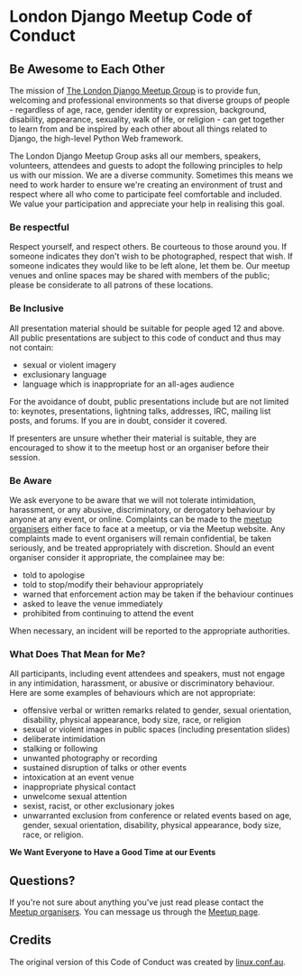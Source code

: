 # London Django Meetup Code of Conduct

## Be Awesome to Each Other

The mission of [The London Django Meetup
Group](http://www.meetup.com/The-London-Django-Meetup-Group/) is to provide
fun, welcoming and professional environments so that diverse groups of people -
regardless of age, race, gender identity or expression, background, disability,
appearance, sexuality, walk of life, or religion - can get together to learn
from and be inspired by each other about all things related to Django, the
high-level Python Web framework.

The London Django Meetup Group asks all our members, speakers, volunteers,
attendees and guests to adopt the following principles to help us with our
mission. We are a diverse community. Sometimes this means we need to work
harder to ensure we're creating an environment of trust and respect where all
who come to participate feel comfortable and included. We value your
participation and appreciate your help in realising this goal.

### Be respectful

Respect yourself, and respect others. Be courteous to those around you. If
someone indicates they don't wish to be photographed, respect that wish. If
someone indicates they would like to be left alone, let them be. Our meetup
venues and online spaces may be shared with members of the public; please be
considerate to all patrons of these locations.

### Be Inclusive

All presentation material should be suitable for people aged 12 and above. All
public presentations are subject to this code of conduct and thus may not
contain:

- sexual or violent imagery
- exclusionary language
- language which is inappropriate for an all-ages audience

For the avoidance of doubt, public presentations include but are not limited
to: keynotes, presentations, lightning talks, addresses, IRC, mailing list posts,
and forums. If you are in doubt, consider it covered.

If presenters are unsure whether their material is suitable, they are
encouraged to show it to the meetup host or an organiser before their
session.

### Be Aware

We ask everyone to be aware that we will not tolerate intimidation, harassment,
or any abusive, discriminatory, or derogatory behaviour by anyone at any event,
or online. Complaints can be made to the [meetup
organisers](http://www.meetup.com/The-London-Django-Meetup-Group/members/?op=leaders)
either face to face at a meetup, or via the Meetup website. Any complaints
made to event organisers will remain confidential, be taken seriously, and
be treated appropriately with discretion. Should an event organiser consider
it appropriate, the complainee may be:

- told to apologise
- told to stop/modify their behaviour appropriately
- warned that enforcement action may be taken if the behaviour continues
- asked to leave the venue immediately
- prohibited from continuing to attend the event

When necessary, an incident will be reported to the appropriate authorities.

### What Does That Mean for Me?

All participants, including event attendees and speakers, must not engage in any
intimidation, harassment, or abusive or discriminatory behaviour. Here are some
examples of behaviours which are not appropriate:

- offensive verbal or written remarks related to gender, sexual orientation,
  disability, physical appearance, body size, race, or religion
- sexual or violent images in public spaces (including presentation slides)
- deliberate intimidation
- stalking or following
- unwanted photography or recording
- sustained disruption of talks or other events
- intoxication at an event venue
- inappropriate physical contact
- unwelcome sexual attention
- sexist, racist, or other exclusionary jokes
- unwarranted exclusion from conference or related events based on age, gender,
  sexual orientation, disability, physical appearance, body size, race, or
  religion.

**We Want Everyone to Have a Good Time at our Events**

## Questions?

If you're not sure about anything you've just read please contact the
[Meetup
organisers](http://www.meetup.com/The-London-Django-Meetup-Group/members/?op=leaders).
You can message us through the [Meetup
page](http://www.meetup.com/The-London-Django-Meetup-Group/).

## Credits

The original version of this Code of Conduct was created by
[linux.conf.au](http://lcabythebay.org.au/code-of-conduct/).
